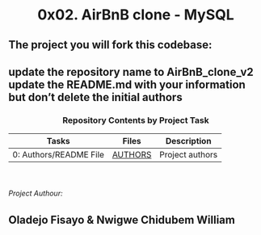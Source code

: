 <center> <h1>0x02. AirBnB clone - MySQL</h1> </center>

The project you will fork this codebase:
---

update the repository name to AirBnB_clone_v2
update the README.md with your information but don’t delete the initial authors
---

<center><h3>Repository Contents by Project Task</h3> </center>

| Tasks | Files | Description |
| ----- | ----- | ------ |
| 0: Authors/README File | [AUTHORS](https://github.com/justinmajetich/AirBnB_clone/blob/dev/AUTHORS) | Project authors |
<br>


###### Project Authour: 
Oladejo Fisayo &
Nwigwe Chidubem William
---
```


